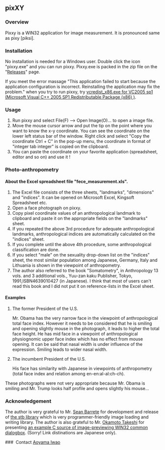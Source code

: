 ## pixXY

### Overview
Pixxy is a WIN32 application for image measurement. It is pronounced same as pixy [piksi].

### Installation
No installation is needed for a Windows user. Double click the icon "pixxy.exe" and you can run pixxy. Pixxy.exe is packed in the zip file on the "[Releases](https://github.com/brhr-iwao/pixxy/releases)" page.

If you meet the error massage "This application failed to start because the application configuration is incorrect. 
Reinstalling the application may fix the problem." when you try to run pixxy, 
try [vcredist_x86.exe for VC2005 sp1 (Microsoft Visual C++ 2005 SP1 Redistributable Package (x86) )](https://www.microsoft.com/en-us/download/details.aspx?id=5638).

### Usage
1. Run pixxy and select File(F) --> Open Image(O)... to open a image file. 
2. Move the mouse cursor arrow and put the tip on the point where you want to know the x-y coordinate.
You can see the coordinate on the lower left status bar of the window.
Right click and select "Copy the coordinate Ctrl + C" in the pop-up menu,
the coordinate in format of "integer tab integer" is copied on the clipboard.
3. You can paste the coordinate on your favorite application (spreadsheet, editor and so on) and use it !

### Photo-anthropometry
#### About the Excel spreadsheet file "fece_measurement.xls".
1. The Excel file consists of the three sheets, "landmarks", "dimensions" and "indices". It can be opened on Microsoft Excel, Kingsoft Spreadsheet etc.
2. Open a face photograph on pixxy.
3. Copy pixel coordinate values of an anthropological landmark to clipboard and paste it on the appropriate fields on the "landmarks" sheet.
4. If you repeated the above 3rd procedure for adequate anthropological landmarks, anthropological indices are automatically calculated on the "indices" sheet.
5. If you complete until the above 4th procedure, some anthropological classification are done.
6. If you select "male" on the sexuality drop-down list on the "indices" sheet, the most similar population among Japanese, Germany, Italy and Lithuania is shown in the viewpoint of anthropometry.
7. The author also referred to the book "Somatometry", in Anthropology 13 vols. and 3 additional vols., Yuu-zan kaku Publisher, Tokyo, 1991,ISBN4639010427 (in Japanese).
I think that most of users can't read this book and I did not put it on reference-lists in the Excel sheet.

#### Examples
1. The former President of the U.S.

    Mr. Obama has the very narrow face in the viewpoint of anthropological total face index.
However it needs to be considered that he is smiling and opening slightly mouse in the photograph, it leads to higher the total face height.
He has mid face in a viewpoint of anthropological physiognomic upper face index which has no effect from mouse opening.
It can be said that nasal width is under influence of the expression. Smiling leads to wider nasal width.

2. The incumbent President of the U.S.

   His face has similarity with Japanese in viewpoints of anthropometry (total face index and relation among en-en:al-al:ch-ch).

These photographs were not very appropriate because Mr. Obama is smiling and Mr. Trump looks half profile and opens slightly his mouse...

### Acknowledgement
The author is very grateful to Mr. [Sean Barrete](https://nothings.org/) for development and release of [the stb library](https://github.com/nothings/stb) which is very programmer-friendly image loading and writing library.
The author is also grateful to  Mr. [Okamoto Takeshi](https://www.petitmonte.com/) for presenting [an example C source of image-previewing WIN32 common dialogbox](https://www.petitmonte.com/c_cplus/capi_sample52.html). (Sorry! Link distinations are Japanese only).

###  Contact
[Aoyama Iwao](https://github.com/brhr-iwao)

